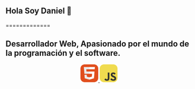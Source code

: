 ## Hola Soy Daniel 👋

=============

## Desarrollador Web, Apasionado por el mundo de la programación y el software.

<p align="center">
  <a href="https://skillicons.dev">
    <img src="./icons/HTML.svg" width="48">
    <img src="./icons/JavaScript.svg" width="48">
  </a>
</p>

<!--
**dmunoz05/dmunoz05** is a ✨ _special_ ✨ repository because its `README.md` (this file) appears on your GitHub profile.

Here are some ideas to get you started:

- 🔭 I’m currently working on ...
- 🌱 I’m currently learning ...
- 👯 I’m looking to collaborate on ...
- 🤔 I’m looking for help with ...
- 💬 Ask me about ...
- 📫 How to reach me: ...
- 😄 Pronouns: ...
- ⚡ Fun fact: ...
-->
